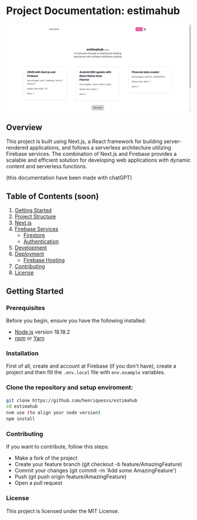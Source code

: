 # Project Documentation: estimahub

<p align="center">
   <img loading="lazy" width="700px" src="./public/estimahub_cover.jpeg" alt="estima_hub_cover" />
</p>

## Overview

This project is built using Next.js, a React framework for building server-rendered applications, and follows a serverless architecture utilizing Firebase services. The combination of Next.js and Firebase provides a scalable and efficient solution for developing web applications with dynamic content and serverless functions.

(this documentation have been made with chatGPT)

## Table of Contents (soon)

1. [Getting Started](#getting-started)
2. [Project Structure](#project-structure)
3. [Next.js](#nextjs)
4. [Firebase Services](#firebase-services)
   - [Firestore](#firestore)
   - [Authentication](#authentication)
5. [Development](#development)
6. [Deployment](#deployment)
   - [Firebase Hosting](#firebase-hosting)
7. [Contributing](#contributing)
8. [License](#license)

## Getting Started

### Prerequisites

Before you begin, ensure you have the following installed:

- [Node.js](https://nodejs.org/) version 18.18.2
- [npm](https://www.npmjs.com/) or [Yarn](https://yarnpkg.com/)

### Installation

First of all, create and account at Firebase (if you don't have), create a project and then fill the `.env.local` file with `env.example` variables.

### Clone the repository and setup enviroment:

   ```bash
   git clone https://github.com/henriquesss/estimahub
   cd estimahub
   nvm use (to align your node version)
   npm install 
```

### Contributing
If you want to contribute, follow this steps:

- Make a fork of the project
- Create your feature branch (git checkout -b feature/AmazingFeature)
- Commit your changes (git commit -m 'Add some AmazingFeature')
- Push (git push origin feature/AmazingFeature)
- Open a pull request 

### License
This project is licensed under the MIT License.
